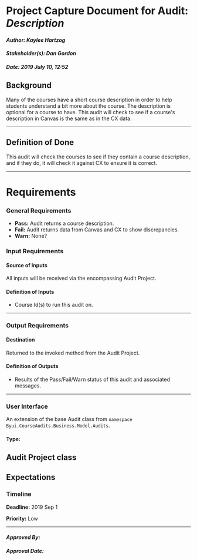 # Project Capture Document for Audit: _Description_ 
#### *Author: Kaylee Hartzog*
#### *Stakeholder(s): Dan Gordon*
#### *Date: 2019 July 10, 12:52*
## Background
Many of the courses have a short course description in order to help students understand a bit more about the course. The description is optional for a course to have. This audit will check to see if a course's description in Canvas is the same as in the CX data.

-----
## Definition of Done
This audit will check the courses to see if they contain a course description, and if they do, it will check it against CX to ensure it is correct.

-----
# Requirements
### General Requirements
- **Pass:** Audit returns a course description.
- **Fail:** Audit returns data from Canvas and CX to show discrepancies.
- **Warn:** None?
<!-- What counts as pass/fail/warn? -->
### Input Requirements
#### Source of Inputs
All inputs will be received via the encompassing Audit Project.
#### Definition of Inputs
<!-- TBD: do not fill out just yet -->
- Course Id(s) to run this audit on.
---
### Output Requirements
#### Destination
Returned to the invoked method from the Audit Project.
#### Definition of Outputs
<!-- TBD: do not fill out just yet -->
- Results of the Pass/Fail/Warn status of this audit and associated messages.
---
### User Interface
An extension of the base Audit class from `namespace Byui.CourseAudits.Business.Model.Audits`.
#### Type:
Audit Project class
-----
## Expectations
### Timeline
**Deadline:** 2019 Sep 1

**Priority:** Low
<!-- What is the deadline? 2019 Sep 1? -->
<!-- What priority is this audit? -->
-----
#### *Approved By:* 
#### *Approval Date:*
